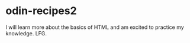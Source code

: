 # odin-recipes2
I will learn more about the basics of HTML and am excited to practice my knowledge. LFG.
